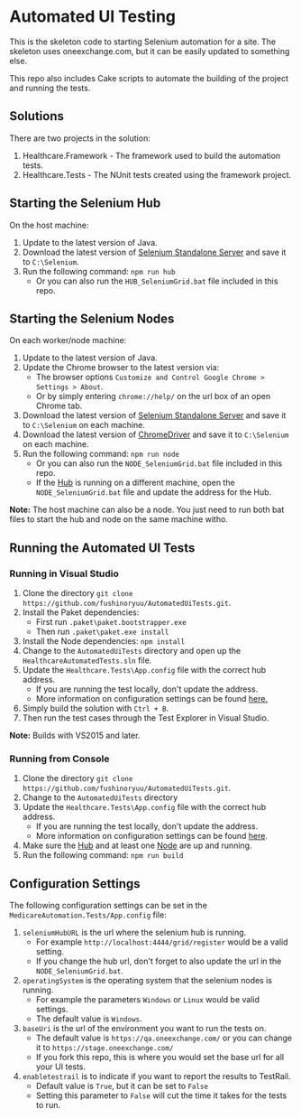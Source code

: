 # Automated UI Testing
This is the skeleton code to starting Selenium automation for a site. The skeleton uses oneexchange.com, but it can be easily updated to something else.

This repo also includes Cake scripts to automate the building of the project and running the tests.

## Solutions
There are two projects in the solution:

1. Healthcare.Framework - The framework used to build the automation tests.
2. Healthcare.Tests - The NUnit tests created using the framework project.

## Starting the Selenium Hub
On the host machine:

1. Update to the latest version of Java.
2. Download the latest version of [Selenium Standalone Server](http://www.seleniumhq.org/download) and save it to `C:\Selenium`.
3. Run the following command: `npm run hub`
   - Or you can also run the `HUB_SeleniumGrid.bat` file included in this repo.

## Starting the Selenium Nodes
On each worker/node machine:

1. Update to the latest version of Java.
2. Update the Chrome browser to the latest version via:
   - The browser options `Customize and Control Google Chrome > Settings > About`.
   - Or by simply entering `chrome://help/` on the url box of an open Chrome tab.
3. Download the latest version of [Selenium Standalone Server](http://www.seleniumhq.org/download) and save it to `C:\Selenium` on each machine.
4. Download the latest version of [ChromeDriver](https://sites.google.com/a/chromium.org/chromedriver/downloads)  and save it to `C:\Selenium` on each machine.
5. Run the following command: `npm run node`
   - Or you can also run the `NODE_SeleniumGrid.bat` file included in this repo.
   - If the [Hub](#starting-the-selenium-hub) is running on a different machine, open the `NODE_SeleniumGrid.bat` file and update the address for the Hub.

**Note:** The host machine can also be a node. You just need to run both bat files to start the hub and node on the same machine witho.

## Running the Automated UI Tests

### Running in Visual Studio
1. Clone the directory `git clone https://github.com/fushinoryuu/AutomatedUiTests.git`.
2. Install the Paket dependencies:
   - First run `.paket\paket.bootstrapper.exe`
   - Then run `.paket\paket.exe install`
3. Install the Node dependencies: `npm install`
4. Change to the `AutomatedUiTests` directory and open up the `HealthcareAutomatedTests.sln` file.
5. Update the `Healthcare.Tests\App.config` file with the correct hub address.
   - If you are running the test locally, don't update the address.
   - More information on configuration settings can be found [here.](#configuration-settings)
6. Simply build the solution with `Ctrl + B`.
7. Then run the test cases through the Test Explorer in Visual Studio.

**Note:** Builds with VS2015 and later.

### Running from Console
1. Clone the directory `git clone https://github.com/fushinoryuu/AutomatedUiTests.git`.
2. Change to the `AutomatedUiTests` directory
3. Update the `Healthcare.Tests\App.config` file with the correct hub address.
   - If you are running the test locally, don't update the address.
   - More information on configuration settings can be found [here](#configuration-settings).
4. Make sure the [Hub](#starting-the-selenium-hub) and at least one [Node](#starting-the-selenium-nodes) are up and running.
5. Run the following command: `npm run build`

## Configuration Settings
The following configuration settings can be set in the `MedicareAutomation.Tests/App.config` file:

1. `seleniumHubURL` is the url where the selenium hub is running.
   - For example `http://localhost:4444/grid/register` would be a valid setting.
   - If you change the hub url, don't forget to also update the url in the `NODE_SeleniumGrid.bat`.
2. `operatingSystem` is the operating system that the selenium nodes is running.
   - For example the parameters `Windows` or `Linux` would be valid settings.
   - The default value is `Windows`.
3. `baseUri` is the url of the environment you want to run the tests on.
	 - The default value is `https://qa.oneexchange.com/` or you can change it to `https://stage.oneexchange.com/`
	 - If you fork this repo, this is where you would set the base url for all your UI tests.
4. `enabletestrail` is to indicate if you want to report the results to TestRail.
	 - Default value is `True`, but it can be set to `False`
	 - Setting this parameter to `False` will cut the time it takes for the tests to run.
   